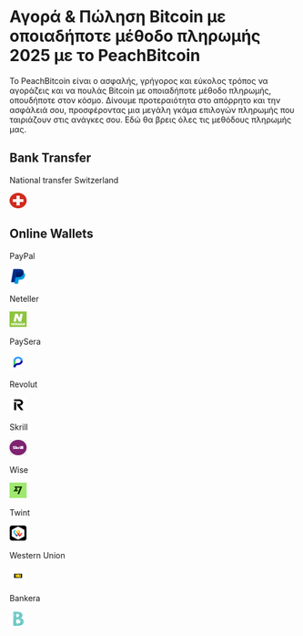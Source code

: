 <body class="payment-methods-page">

# Αγορά & Πώληση Bitcoin με οποιαδήποτε μέθοδο πληρωμής 2025 με το PeachBitcoin

Το PeachBitcoin είναι ο ασφαλής, γρήγορος και εύκολος τρόπος να αγοράζεις και να πουλάς Bitcoin με οποιαδήποτε μέθοδο πληρωμής, οπουδήποτε στον κόσμο. Δίνουμε προτεραιότητα στο απόρρητο και την ασφάλειά σου, προσφέροντας μια μεγάλη γκάμα επιλογών πληρωμής που ταιριάζουν στις ανάγκες σου. Εδώ θα βρεις όλες τις μεθόδους πληρωμής μας.

## Bank Transfer

<div class="payment-grid">
    <div class="payment-grid-item">
        <p>National transfer Switzerland</p> 
        <img src="/img/faq/logoimg/nationalswitzer.png" width="30px" height="27px" alt="Αγορά bitcoin με National transfer Switzerland, Πώληση bitcoin με National transfer Switzerland">
    </div>
</div>

## Online Wallets

<div class="payment-grid">
    <div class="payment-grid-item">
        <p>PayPal</p> 
        <img src="/img/faq/logoimg/paypal.png" width="30px" height="27px" alt="Αγορά bitcoin με PayPal, Πώληση bitcoin με PayPal">
    </div>
    <div class="payment-grid-item">
        <p>Neteller</p> 
        <img src="/img/faq/logoimg/neteller.png" width="30px" height="27px" alt="Αγορά bitcoin με Neteller, Πώληση bitcoin με Neteller">
    </div>
    <div class="payment-grid-item">
        <p>PaySera</p> 
        <img src="/img/faq/logoimg/paysera.png" width="30px" height="27px" alt="Αγορά bitcoin με PaySera, Πώληση bitcoin με PaySera">
    </div>
    <div class="payment-grid-item">
        <p>Revolut</p> 
        <img src="/img/faq/logoimg/revolut.png" width="30px" height="27px" alt="Αγορά bitcoin με Revolut, Πώληση bitcoin με Revolut">
    </div>
    <div class="payment-grid-item">
        <p>Skrill</p> 
        <img src="/img/faq/logoimg/skrill.png" width="30px" height="27px" alt="Αγορά bitcoin με Skrill, Πώληση bitcoin με Skrill">
    </div>
    <div class="payment-grid-item">
        <p>Wise</p> 
        <img src="/img/faq/logoimg/wise.png" width="30px" height="27px" alt="Αγορά bitcoin με Wise, Πώληση bitcoin με Wise">
    </div>
    <div class="payment-grid-item">
        <p>Twint</p> 
        <img src="/img/faq/logoimg/twint.png" width="30px" height="27px" alt="Buy Bitcoin with Twint, Sell Bitcoin with Twint">
    </div>
    <div class="payment-grid-item">
        <p>Western Union</p> 
        <img src="/img/faq/logoimg/westernunion.png" width="30px" height="27px" alt="Αγορά bitcoin με Western Union, Πώληση bitcoin με Western Union">
    </div>
    <div class="payment-grid-item">
        <p>Bankera</p> 
        <img src="/img/faq/logoimg/bankera.png" width="30px" height="27px" alt="Αγορά bitcoin με Bankera, Πώληση bitcoin με Bankera">
    </div>
</div>
</body>
